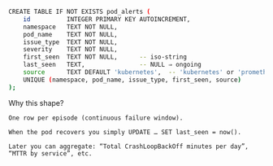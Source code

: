 ```bash
CREATE TABLE IF NOT EXISTS pod_alerts (
    id          INTEGER PRIMARY KEY AUTOINCREMENT,
    namespace   TEXT NOT NULL,
    pod_name    TEXT NOT NULL,
    issue_type  TEXT NOT NULL,
    severity    TEXT NOT NULL,
    first_seen  TEXT NOT NULL,      -- iso‑string
    last_seen   TEXT,               -- NULL ⇒ ongoing
    source      TEXT DEFAULT 'kubernetes',  -- 'kubernetes' or 'prometheus'
    UNIQUE (namespace, pod_name, issue_type, first_seen, source)
);
```

Why this shape?

    One row per episode (continuous failure window).

    When the pod recovers you simply UPDATE … SET last_seen = now().

    Later you can aggregate: “Total CrashLoopBackOff minutes per day”, “MTTR by service”, etc.
